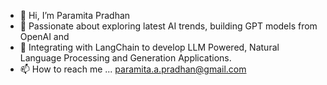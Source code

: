- 👋 Hi, I’m Paramita Pradhan
- 👀 Passionate about exploring latest AI trends, building GPT models from OpenAI and
- 🌱 Integrating with LangChain to develop LLM Powered, Natural Language Processing and Generation Applications.
- 📫 How to reach me ... paramita.a.pradhan@gmail.com 
